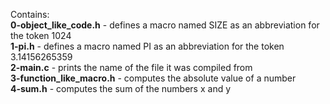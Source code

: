 Contains:<br />**0-object_like_code.h** - defines a macro named SIZE as an abbreviation for the token 1024<br />
**1-pi.h** - defines a macro named PI as an abbreviation for the token 3.14156265359<br />
**2-main.c** - prints the name of the file it was compiled from<br />
**3-function_like_macro.h** - computes the absolute value of a number<br />
**4-sum.h** - computes the sum of the numbers x and y<br />
